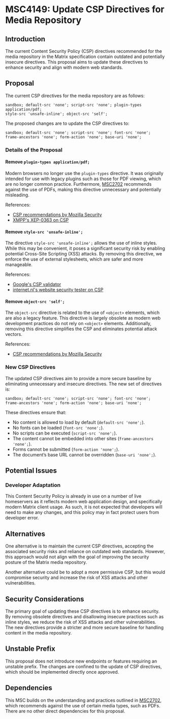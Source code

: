 # MSC4149: Update CSP Directives for Media Repository

## Introduction

The current Content Security Policy (CSP) directives recommended for the media repository in the
Matrix specification contain outdated and potentially insecure directives. This proposal aims to
update these directives to enhance security and align with modern web standards.

## Proposal

The current CSP directives for the media repository are as follows:

```plaintext
sandbox; default-src 'none'; script-src 'none'; plugin-types application/pdf;
style-src 'unsafe-inline'; object-src 'self';
```

The proposed changes are to update the CSP directives to:

```plaintext
sandbox; default-src 'none'; script-src 'none'; font-src 'none';
frame-ancestors 'none'; form-action 'none'; base-uri 'none';
```

### Details of the Proposal

#### Remove `plugin-types application/pdf;`

Modern browsers no longer use the `plugin-types` directive. It was originally intended for use with
legacy plugins such as those for PDF viewing, which are no longer common practice. Furthermore,
[MSC2702](https://github.com/matrix-org/matrix-doc/pull/2702) recommends against the use of PDFs,
making this directive unnecessary and potentially misleading.

References:

- [CSP recommendations by Mozilla Security](https://infosec.mozilla.org/guidelines/web_security#content-security-policy)
- [XMPP's XEP-0363 on CSP](https://xmpp.org/extensions/xep-0363.html#server)

#### Remove `style-src 'unsafe-inline';`

The directive `style-src 'unsafe-inline';` allows the use of inline styles. While this may be
convenient, it poses a significant security risk by enabling potential Cross-Site Scripting (XSS)
attacks. By removing this directive, we enforce the use of external stylesheets, which are safer
and more manageable.

References:

- [Google's CSP validator](https://csp-evaluator.withgoogle.com/)
- [internet.nl's website security tester on CSP](https://internet.nl/faqs/appsecpriv/)

#### Remove `object-src 'self';`

The `object-src` directive is related to the use of `<object>` elements, which are also a legacy
feature. This directive is largely obsolete as modern web development practices do not rely on
`<object>` elements. Additionally, removing this directive simplifies the CSP and eliminates
potential attack vectors.

References:

- [CSP recommendations by Mozilla Security](https://infosec.mozilla.org/guidelines/web_security#content-security-policy)

### New CSP Directives

The updated CSP directives aim to provide a more secure baseline by eliminating unnecessary and
insecure directives. The new set of directives is:

```plaintext
sandbox; default-src 'none'; script-src 'none'; font-src 'none';
frame-ancestors 'none'; form-action 'none'; base-uri 'none';
```

These directives ensure that:

- No content is allowed to load by default (`default-src 'none';`).
- No fonts can be loaded (`font-src 'none';`).
- No scripts can be executed (`script-src 'none';`).
- The content cannot be embedded into other sites (`frame-ancestors 'none';`).
- Forms cannot be submitted (`form-action 'none';`).
- The document’s base URL cannot be overridden (`base-uri 'none';`).

## Potential Issues

### Developer Adaptation

This Content Security Policy is already in use on a number of live homeservers as it reflects
modern web application design, and specifically modern Matrix client usage. As such, it is not
expected that developers will need to make any changes, and this policy may in fact protect users
from developer error.

## Alternatives

One alternative is to maintain the current CSP directives, accepting the associated security risks
and reliance on outdated web standards. However, this approach would not align with the goal of
improving the security posture of the Matrix media repository.

Another alternative could be to adopt a more permissive CSP, but this would compromise security and
increase the risk of XSS attacks and other vulnerabilities.

## Security Considerations

The primary goal of updating these CSP directives is to enhance security. By removing obsolete
directives and disallowing insecure practices such as inline styles, we reduce the risk of XSS
attacks and other vulnerabilities. The new directives provide a stricter and more secure baseline
for handling content in the media repository.

## Unstable Prefix

This proposal does not introduce new endpoints or features requiring an unstable prefix.
The changes are confined to the update of CSP directives, which should be implemented directly
once approved.

## Dependencies

This MSC builds on the understanding and practices outlined in
[MSC2702](https://github.com/matrix-org/matrix-doc/pull/2702), which recommends against the use
of certain media types, such as PDFs. There are no other direct dependencies for this proposal.
